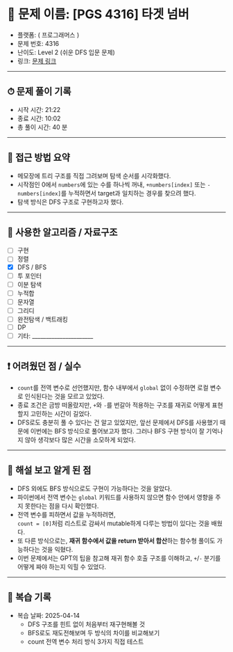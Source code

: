 # 🧠 문제 이름: [PGS 4316] 타겟 넘버

- 플랫폼: ( 프로그래머스 )
- 문제 번호: 4316
- 난이도: Level 2 (쉬운 DFS 입문 문제)
- 링크: [문제 링크](https://school.programmers.co.kr/learn/courses/30/lessons/4316)

---

## ⏱ 문제 풀이 기록

- 시작 시간: 21:22
- 종료 시간: 10:02
- 총 풀이 시간: 40 분

---

## 💭 접근 방법 요약

- 메모장에 트리 구조를 직접 그려보며 탐색 순서를 시각화했다.
- 시작점인 0에서 `numbers`에 있는 수를 하나씩 꺼내, `+numbers[index]` 또는 `-numbers[index]`를 누적하면서 target과 일치하는 경우를 찾으려 했다.
- 탐색 방식은 DFS 구조로 구현하고자 했다.


---

## 🔧 사용한 알고리즘 / 자료구조

- [ ] 구현
- [ ] 정렬
- [x] DFS / BFS
- [ ] 투 포인터
- [ ] 이분 탐색
- [ ] 누적합
- [ ] 문자열
- [ ] 그리디
- [ ] 완전탐색 / 백트래킹
- [ ] DP
- [ ] 기타: ______________________

---

## ❗ 어려웠던 점 / 실수

- `count`를 전역 변수로 선언했지만, 함수 내부에서 `global` 없이 수정하면 로컬 변수로 인식된다는 것을 모르고 있었다.
- 종료 조건은 금방 떠올랐지만, `+`와 `-`를 번갈아 적용하는 구조를 재귀로 어떻게 표현할지 고민하는 시간이 길었다.
- DFS로도 충분히 풀 수 있다는 건 알고 있었지만, 앞선 문제에서 DFS를 사용했기 때문에 이번에는 BFS 방식으로 풀어보고자 했다. 그러나 BFS 구현 방식이 잘 기억나지 않아 생각보다 많은 시간을 소모하게 되었다.

---

## 📘 해설 보고 알게 된 점

- DFS 외에도 BFS 방식으로도 구현이 가능하다는 것을 알았다.
- 파이썬에서 전역 변수는 `global` 키워드를 사용하지 않으면 함수 안에서 영향을 주지 못한다는 점을 다시 확인했다.
- 전역 변수를 피하면서 값을 누적하려면,  
  `count = [0]`처럼 리스트로 감싸서 mutable하게 다루는 방법이 있다는 것을 배웠다.
- 또 다른 방식으로는, **재귀 함수에서 값을 return 받아서 합산**하는 함수형 풀이도 가능하다는 것을 익혔다.
- 이번 문제에서는 GPT의 팁을 참고해 재귀 함수 호출 구조를 이해하고, `+`/`-` 분기를 어떻게 짜야 하는지 익힐 수 있었다.


---

## 🔁 복습 기록

- 복습 날짜: 2025-04-14
  - DFS 구조를 힌트 없이 처음부터 재구현해볼 것
  - BFS로도 재도전해보며 두 방식의 차이를 비교해보기
  - count 전역 변수 처리 방식 3가지 직접 테스트